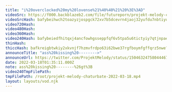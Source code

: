 ```yaml
---
title: "i%20overclocked%20my%20lovense%21%40%40%21%20%3E%3AD"
videoSrc: https://f000.backblazeb2.com/file/futureporn/projekt-melody-chaturbate-2022-03-18.mp4
videoSrcHash: bafybeihwch2toazyzjospgck72xv7b5dcevrn4jaoj32yufdu7nbtiyuaq?filename=projektmelody-chaturbate-20220318T013511Z-source.mp4
video720Hash: 
video480Hash: 
video360Hash: 
video240Hash: bafybeiedfhitqxj4ancfowhgsseppfqf6v5tpa5u6tictyiy7qtjnpaele?filename=projektmelody-chaturbate-20220318T013511Z-240p.mp4
thinHash: 
thiccHash: bafkreigbtwkiy2xkvnjf7hzmvfrdpo63i62bwe37rgfboymfgffqrz5nwe?filename=20220318T013511Z-thicc.jpg
announceTitle: "ass%20kissing%20-------->"
announceUrl: https://twitter.com/ProjektMelody/status/1504632475804446721
date: 2022-03-18T01:35:11.000Z
note: ass%20kissing%20--------%26gt%3B
video240TmpFilePath: 
tmpFilePath: /root/projekt-melody-chaturbate-2022-03-18.mp4
layout: layouts/vod.njk
---
```

